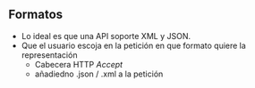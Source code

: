 ## Formatos

* Lo ideal es que una API soporte XML y JSON.
* Que el usuario escoja en la petición en que formato quiere la representación
    * Cabecera HTTP _Accept_
    * añadiedno .json / .xml a la petición